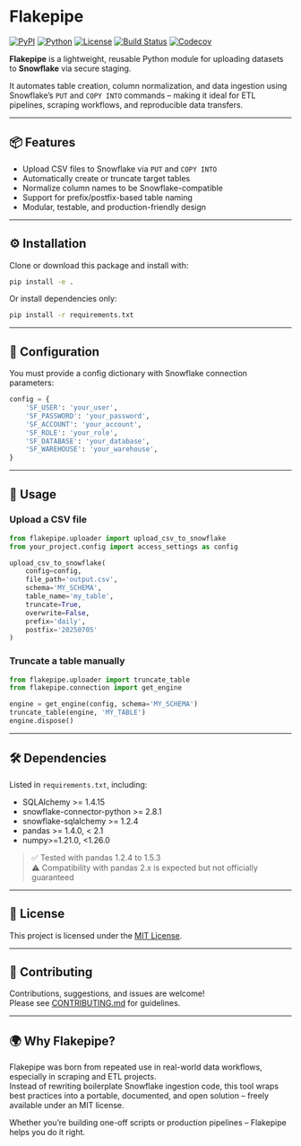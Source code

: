 
# Flakepipe

[![PyPI](https://img.shields.io/pypi/v/flakepipe)](https://pypi.org/project/flakepipe/)
[![Python](https://img.shields.io/badge/Python-3.8%20|%203.9%20|%203.10%20|%203.11-blue)](https://pypi.org/project/flakepipe/)
[![License](https://img.shields.io/github/license/geeone/flakepipe)](LICENSE)
[![Build Status](https://github.com/geeone/flakepipe/actions/workflows/build.yml/badge.svg)](https://github.com/geeone/flakepipe/actions/workflows/build.yml)
[![Codecov](https://codecov.io/gh/geeone/flakepipe/branch/main/graph/badge.svg)](https://codecov.io/gh/geeone/flakepipe)

**Flakepipe** is a lightweight, reusable Python module for uploading datasets to **Snowflake** via secure staging.

It automates table creation, column normalization, and data ingestion using Snowflake’s `PUT` and `COPY INTO` commands – making it ideal for ETL pipelines, scraping workflows, and reproducible data transfers.

---

## 📦 Features

- Upload CSV files to Snowflake via `PUT` and `COPY INTO`
- Automatically create or truncate target tables
- Normalize column names to be Snowflake-compatible
- Support for prefix/postfix-based table naming
- Modular, testable, and production-friendly design

---

## ⚙️ Installation

Clone or download this package and install with:

```bash
pip install -e .
```

Or install dependencies only:

```bash
pip install -r requirements.txt
```

---

## 🧩 Configuration

You must provide a config dictionary with Snowflake connection parameters:

```python
config = {
    'SF_USER': 'your_user',
    'SF_PASSWORD': 'your_password',
    'SF_ACCOUNT': 'your_account',
    'SF_ROLE': 'your_role',
    'SF_DATABASE': 'your_database',
    'SF_WAREHOUSE': 'your_warehouse',
}
```

---

## 🚀 Usage

### Upload a CSV file

```python
from flakepipe.uploader import upload_csv_to_snowflake
from your_project.config import access_settings as config

upload_csv_to_snowflake(
    config=config,
    file_path='output.csv',
    schema='MY_SCHEMA',
    table_name='my_table',
    truncate=True,
    overwrite=False,
    prefix='daily',
    postfix='20250705'
)
```

### Truncate a table manually

```python
from flakepipe.uploader import truncate_table
from flakepipe.connection import get_engine

engine = get_engine(config, schema='MY_SCHEMA')
truncate_table(engine, 'MY_TABLE')
engine.dispose()
```

---

## 🛠 Dependencies

Listed in `requirements.txt`, including:

- SQLAlchemy >= 1.4.15
- snowflake-connector-python >= 2.8.1
- snowflake-sqlalchemy >= 1.2.4
- pandas >= 1.4.0, < 2.1
- numpy>=1.21.0, <1.26.0

> ✅ Tested with pandas 1.2.4 to 1.5.3  
> ⚠️ Compatibility with pandas 2.x is expected but not officially guaranteed

---

## 📄 License

This project is licensed under the [MIT License](LICENSE).

---

## 🤝 Contributing

Contributions, suggestions, and issues are welcome!  
Please see [CONTRIBUTING.md](CONTRIBUTING.md) for guidelines.

---

## 🌍 Why Flakepipe?

Flakepipe was born from repeated use in real-world data workflows, especially in scraping and ETL projects.  
Instead of rewriting boilerplate Snowflake ingestion code, this tool wraps best practices into a portable, documented, and open solution – freely available under an MIT license.

Whether you’re building one-off scripts or production pipelines – Flakepipe helps you do it right.
